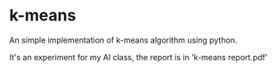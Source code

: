 # k-means
An simple implementation of k-means algorithm using python.

It's an experiment for my AI class, the report is in 'k-means report.pdf'
